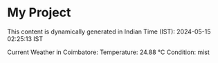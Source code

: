 # My Project

This content is dynamically generated in Indian Time (IST): 2024-05-15 02:25:13 IST


Current Weather in Coimbatore:
Temperature: 24.88 °C
Condition: mist
